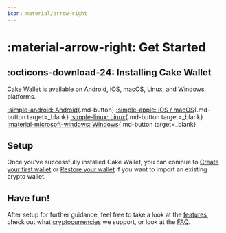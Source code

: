 ```yaml
---
icon: material/arrow-right
---
```

# :material-arrow-right: Get Started

## :octicons-download-24: Installing Cake Wallet

Cake Wallet is available on Android, iOS, macOS, Linux, and Windows platforms.

[:simple-android: Android](/get-started/android/){.md-button}
[:simple-apple: iOS / macOS](/get-started/app-store){.md-button target=_blank}
[:simple-linux: Linux](/get-started/linux/){.md-button target=_blank}
[:material-microsoft-windows: Windows](/get-started/windows){.md-button target=_blank}

## Setup

Once you've successfully installed Cake Wallet, you can coninue to [Create your first wallet](./setup/create-first-wallet.md) or [Restore your wallet](./restore/restore-wallet-from-keys-or-seed.md) if you want to import an existing crypto wallet.

## Have fun!

After setup for further guidance, feel free to take a look at the [features](../features), check out what [cryptocurrencies](../cryptos) we support, or look at the [FAQ](../faq/connection-issues.md).

